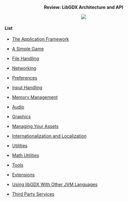 <p align="center"><b>Review: LibGDX Architecture and API</b></p>

<div align="center"><img src="https://github.com/Gwoks/homework2/blob/master/img/image.png?raw=true" />
</div>

#### List

* [The Application Framework](applicationframework.md)

* [A Simple Game](asimplegame.md)

* [File Handling](filehandling.md)

* [Networking](networking.md)

* [Preferences](preferences.md)

* [Input Handling](inputhandling.md)

* [Memory Management](memorymanagement.md)

* [Audio](audio.md)

* [Graphics](graphics.md)

* [Managing Your Assets](manageyourassets.md)

* [Internationalization and Localization](i18nl10n.md)

* [Utilities](utilities.md)

* [Math Utilities](mathutilities.md)

* [Tools](toolss.md)

* [Extensions](extensions.md)

* [Using libGDX With Other JVM Languages](usingotherjvm.md)

* [Third Party Services](thirdparty.md)

